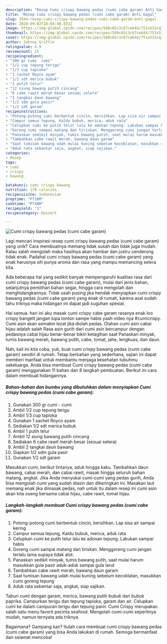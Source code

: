 ```yaml
---
description: "Resep Cumi crispy bawang pedas (cumi cabe garam) Anti Gagal"
title: "Resep Cumi crispy bawang pedas (cumi cabe garam) Anti Gagal"
slug: 3544-resep-cumi-crispy-bawang-pedas-cumi-cabe-garam-anti-gagal
date: 2020-09-02T18:04:48.033Z
image: https://img-global.cpcdn.com/recipes/580c65c3c67ce644/751x532cq70/cumi-crispy-bawang-pedas-cumi-cabe-garam-foto-resep-utama.jpg
thumbnail: https://img-global.cpcdn.com/recipes/580c65c3c67ce644/751x532cq70/cumi-crispy-bawang-pedas-cumi-cabe-garam-foto-resep-utama.jpg
cover: https://img-global.cpcdn.com/recipes/580c65c3c67ce644/751x532cq70/cumi-crispy-bawang-pedas-cumi-cabe-garam-foto-resep-utama.jpg
author: Johnny Griffin
ratingvalue: 4.9
reviewcount: 15
recipeingredient:
- "300 gr cumi  cumi"
- "1/2 cup tepung terigu"
- "1/3 cup tapioka"
- "1 sachet Royco ayam"
- "1/2 sdt merica bubuk"
- "1 putih telur"
- "12 siung bawang putih cincang"
- "6 cabe rawit merah besar sesuai selera"
- "2 tangkai daun bawang"
- "1/2 sdm gula pasir"
- "1/2 sdt garam"
recipeinstructions:
- "Potong-potong cumi berbentuk cincin, bersihkan. Lap sisa air sampai kering"
- "Campur semua tepung, Kaldu bubuk, merica, aduk rata"
- "Celupkan cumi ke putih telur lalu ke adonan tepung. Lakukan sampai habis"
- "Goreng cumi sampai matang dan tiriskan. Menggoreng cumi jangan terlalu lama supaya tidak alot."
- "Panaskan sedikit minyak, tumis bawang putih, saat mulai harum masukkan gula pasir aduk-aduk sampai gula larut"
- "Tambahkan cabe rawit merah, bawang daun garam"
- "Saat tumisan bawang udah mulai kuning sebelum kecoklatan, masukkan cumi goreng tepung"
- "Aduk rata sebentar saja, angkat, siap sajikan."
categories:
- Resep
tags:
- cumi
- crispy
- bawang

katakunci: cumi crispy bawang 
nutrition: 178 calories
recipecuisine: Indonesian
preptime: "PT10M"
cooktime: "PT48M"
recipeyield: "1"
recipecategory: Dessert

---
```



![Cumi crispy bawang pedas (cumi cabe garam)](https://img-global.cpcdn.com/recipes/580c65c3c67ce644/751x532cq70/cumi-crispy-bawang-pedas-cumi-cabe-garam-foto-resep-utama.jpg)

Lagi mencari inspirasi resep cumi crispy bawang pedas (cumi cabe garam) yang unik? Cara membuatnya memang tidak susah dan tidak juga mudah. Kalau salah mengolah maka hasilnya akan hambar dan justru cenderung tidak enak. Padahal cumi crispy bawang pedas (cumi cabe garam) yang enak harusnya sih punya aroma dan rasa yang mampu memancing selera kita.

Ada beberapa hal yang sedikit banyak mempengaruhi kualitas rasa dari cumi crispy bawang pedas (cumi cabe garam), mulai dari jenis bahan, selanjutnya pemilihan bahan segar, hingga cara mengolah dan menghidangkannya. Tidak usah pusing jika hendak menyiapkan cumi crispy bawang pedas (cumi cabe garam) yang enak di rumah, karena asal sudah tahu triknya maka hidangan ini dapat jadi suguhan spesial.

Hai semua. hari ini aku masak cumi crispy cabe garam rasanya enak loo crispy bangett jangan lupa tonton sampe habis yaah video nya #cumicrispy. Cumi asin akan semakin lezat jika diolah pedas. Olahan cumi asin cabai hijau adalah salah Rasa asin gurih dari cumi asin bercampur dengan pedasnya cabai hijau benar-benar bikin ketagihan saat Panaskan minyak, tumis bawang merah, bawang putih, cabe, tomat, jahe, lengkuas, dan daun.


Nah, kali ini kita coba, yuk, buat cumi crispy bawang pedas (cumi cabe garam) sendiri di rumah. Tetap berbahan yang sederhana, sajian ini dapat memberi manfaat untuk membantu menjaga kesehatan tubuhmu sekeluarga. Anda bisa membuat Cumi crispy bawang pedas (cumi cabe garam) menggunakan 11 bahan dan 8 langkah pembuatan. Berikut ini cara dalam membuat hidangannya.

<!--inarticleads1-->

##### Bahan-bahan dan bumbu yang dibutuhkan dalam menyiapkan Cumi crispy bawang pedas (cumi cabe garam):

1. Gunakan 300 gr cumi - cumi
1. Ambil 1/2 cup tepung terigu
1. Ambil 1/3 cup tapioka
1. Gunakan 1 sachet Royco ayam
1. Sediakan 1/2 sdt merica bubuk
1. Ambil 1 putih telur
1. Ambil 12 siung bawang putih cincang
1. Sediakan 6 cabe rawit merah besar (sesuai selera)
1. Ambil 2 tangkai daun bawang
1. Siapkan 1/2 sdm gula pasir
1. Gunakan 1/2 sdt garam


Masukkan cumi, berikut tintanya, aduk hingga kaku. Tambahkan daun bawang, cabai merah, dan cabai rawit, masak hingga seluruh bahan matang, angkat. Jika Anda menyukai cumi-cumi yang pedas gurih, Anda bisa mengolah cumi yang sudah diasin dan dikeringkan ini. Masakan laut memang enak jika dimasak pedas, nah untuk itu dalam resep ini cumi asin akan kita oseng bersama cabai hijau, cabe rawit, tomat hijau. 

<!--inarticleads2-->

##### Langkah-langkah membuat Cumi crispy bawang pedas (cumi cabe garam):

1. Potong-potong cumi berbentuk cincin, bersihkan. Lap sisa air sampai kering
1. Campur semua tepung, Kaldu bubuk, merica, aduk rata
1. Celupkan cumi ke putih telur lalu ke adonan tepung. Lakukan sampai habis
1. Goreng cumi sampai matang dan tiriskan. Menggoreng cumi jangan terlalu lama supaya tidak alot.
1. Panaskan sedikit minyak, tumis bawang putih, saat mulai harum masukkan gula pasir aduk-aduk sampai gula larut
1. Tambahkan cabe rawit merah, bawang daun garam
1. Saat tumisan bawang udah mulai kuning sebelum kecoklatan, masukkan cumi goreng tepung
1. Aduk rata sebentar saja, angkat, siap sajikan.


Taburi cumi dengan garam, merica, bawang putih bubuk dan bubuk paprika. Campurkan terigu dan tepung tapioka, garam dan air. Celupkan cumi ke dalam campuran terigu dan tepung panir. Cumi Crispy merupakan salah satu menu favorit pecinta seafood. Mengolah cumi-cumi sepertinya mudah, namun ternyata ada triknya. 

Bagaimana? Gampang kan? Itulah cara membuat cumi crispy bawang pedas (cumi cabe garam) yang bisa Anda lakukan di rumah. Semoga bermanfaat dan selamat mencoba!
